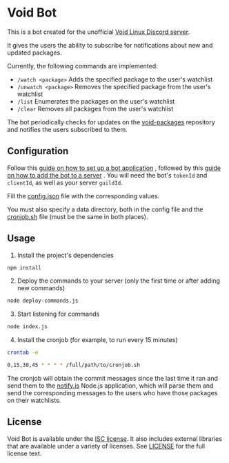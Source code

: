 # Void Bot

This is a bot created for the unofficial
[Void Linux Discord server](https://discord.gg/5REm8FcMms).

It gives the users the ability to subscribe for notifications about new and
updated packages.

Currently, the following commands are implemented:

- `/watch <package>` Adds the specified package to the user's watchlist
- `/unwatch <package>` Removes the specified package from the user's watchlist
- `/list` Enumerates the packages on the user's watchlist
- `/clear` Removes all packages from the user's watchlist

The bot periodically checks for updates on the
[void-packages](https://github.com/void-linux/void-packages) repository and
notifies the users subscribed to them.

## Configuration

Follow this
[guide on how to set up a bot application](https://discordjs.guide/preparations/setting-up-a-bot-application.html#creating-your-bot)
, followed by this
[guide on how to add the bot to a server](https://discordjs.guide/preparations/adding-your-bot-to-servers.html#creating-and-using-your-invite-link)
. You will need the bot's `tokenId` and `clientId`, as well as your server
`guildId`.

Fill the [config.json](./config.json) file with the corresponding values.

You must also specify a data directory, both in the config file and the
[cronjob.sh](./scripts/cronjob.sh) file (must be the same in both places).

## Usage

1. Install the project's dependencies

```sh
npm install
```

2. Deploy the commands to your server (only the first time or after adding new
commands)

```sh
node deploy-commands.js
```

3. Start listening for commands

```sh
node index.js
```

4. Install the cronjob (for example, to run every 15 minutes)

```sh
crontab -e

0,15,30,45 * * * * /full/path/to/cronjob.sh
```

The cronjob will obtain the commit messages since the last time it ran and send
them to the [notify.js](./notify.js) Node.js application, which will parse them
and send the corresponding messages to the users who have those packages on
their watchlists.

## License

Void Bot is available under the
[ISC license](https://opensource.org/licenses/ISC). It also includes external
libraries that are available under a variety of licenses. See
[LICENSE](./LICENSE) for the full license text.
